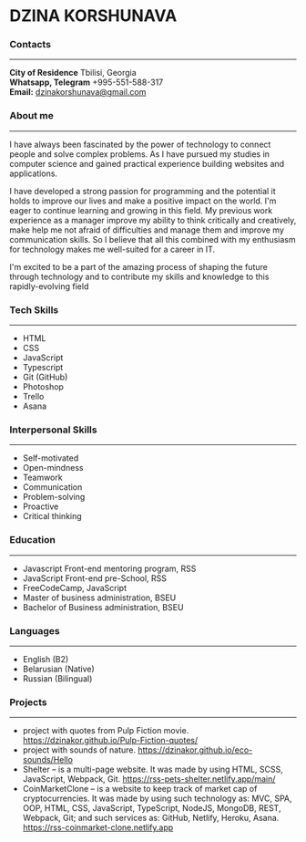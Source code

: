 # DZINA KORSHUNAVA                                 

### Contacts
---      
**City of Residence**
Tbilisi, Georgia                                                                                
**Whatsapp, Telegram**
+995-551-588-317                                                                                            
**Email:**
dzinakorshunava@gmail.com

### **About me**
---
I have always been fascinated by the power of technology to connect people and solve complex problems. As I have pursued my studies in computer science and gained practical experience building websites and applications. 

I have developed a strong passion for programming and the potential it holds to improve our lives and make a positive impact on the world. I'm eager to continue learning and growing in this field. My previous work experience as a manager improve my ability to think critically and creatively, make help me not afraid of difficulties and manage them and improve my communication skills. So I believe that all this combined with my enthusiasm for technology makes me well-suited for a career in IT.

I'm excited to be a part of the amazing process of shaping the future through technology and to contribute my skills and knowledge to this rapidly-evolving field

### Tech Skills
---
+ HTML 
+ CSS 
+ JavaScript
+ Typescript 
+ Git (GitHub) 
+ Photoshop 
+ Trello
+ Asana

### Interpersonal Skills
---
+ Self-motivated
+ Open-mindness
+ Teamwork
+ Communication
+ Problem-solving
+ Proactive
+ Critical thinking

### Education 
---
+ Javascript Front-end mentoring program, RSS
+ JavaScript Front-end pre-School, RSS
+ FreeCodeCamp, JavaScript
+ Master of business administration, BSEU 
+ Bachelor of Business administration, BSEU

### Languages
---
+ English (B2)
+ Belarusian (Native)
+ Russian (Bilingual)

### Projects
---
+ project with quotes from Pulp Fiction movie. https://dzinakor.github.io/Pulp-Fiction-quotes/
+ project with sounds of nature. https://dzinakor.github.io/eco-sounds/Hello
+ Shelter – is a multi-page website. It was made by using HTML, SCSS, JavaScript, Webpack, Git.
https://rss-pets-shelter.netlify.app/main/
+ CoinMarketClone – is a website to keep track of market cap of cryptocurrencies. 
It was made by using such technology as: MVC, SPA, OOP, HTML, CSS, JavaScript, TypeScript, NodeJS, MongoDB, REST, Webpack, Git; and such services as: GitHub, Netlify, Heroku, Asana.
https://rss-coinmarket-clone.netlify.app


